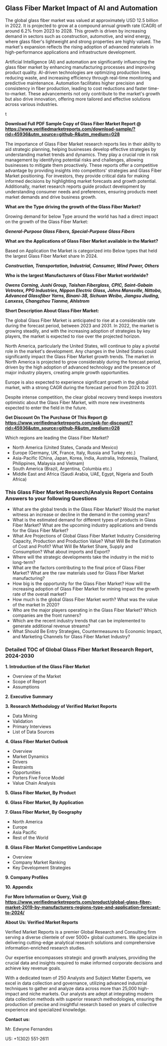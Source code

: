 <h2>Glass Fiber Market Impact of AI and Automation</h2><p>The global glass fiber market was valued at approximately USD 12.5 billion in 2022. It is projected to grow at a compound annual growth rate (CAGR) of around 6.2% from 2023 to 2028. This growth is driven by increasing demand in sectors such as construction, automotive, and wind energy, where glass fiber's lightweight and strong properties are highly valued. The market's expansion reflects the rising adoption of advanced materials in high-performance applications and infrastructure development.</p><p>Artificial Intelligence (AI) and automation are significantly influencing the glass fiber market by enhancing manufacturing processes and improving product quality. AI-driven technologies are optimizing production lines, reducing waste, and increasing efficiency through real-time monitoring and predictive maintenance. Automation facilitates higher precision and consistency in fiber production, leading to cost reductions and faster time-to-market. These advancements not only contribute to the market's growth but also drive innovation, offering more tailored and effective solutions across various industries.</p>t</p><p id="" class=""><strong>Download Full PDF Sample Copy of Glass Fiber Market Report @ <a href="https://www.verifiedmarketreports.com/download-sample/?rid=45936&utm_source=github-R&utm_medium=028" target="_blank">https://www.verifiedmarketreports.com/download-sample/?rid=45936&utm_source=github-R&utm_medium=028</a></strong></p><p>The importance of&nbsp;Glass Fiber Market research reports lies in their ability to aid strategic planning, helping businesses develop effective strategies by understanding market trends and dynamics. They play a crucial role in risk management by identifying potential risks and challenges, allowing businesses to mitigate them proactively. These reports offer a competitive advantage by providing insights into competitors' strategies and Glass Fiber Market positioning. For investors, they provide critical data for making informed decisions by highlighting market forecasts and growth potential. Additionally, market research reports guide product development by understanding consumer needs and preferences, ensuring products meet market demands and drive business growth.</p><p><strong>What are the&nbsp;Type driving the growth of the Glass Fiber Market?</strong></p><p id="" class="">Growing demand for below Type around the world has had a direct impact on the growth of the Glass Fiber Market:</p><em><strong>General-Purpose Glass Fibers, Special-Purpose Glass Fibers</strong></em></p><strong>What are the&nbsp;Applications&nbsp;of Glass Fiber Market available in the Market?</strong></p><p id="" class="">Based on Application the Market is categorized into Below types that held the largest Glass Fiber Market share In 2024.</p><em><strong>Construction, Transportation, Industrial, Consumer, Wind Power, Others</strong></em></p><strong>Who is the largest Manufacturers of Glass Fiber Market worldwide?</strong></p><p><em><strong>Owens Corning, Jushi Group, Taishan Fiberglass, CPIC, Saint-Gobain Vetrotex, PPG Industries, Nippon Electric Glass, Johns Mansville, Nittobo, Advanced Glassfiber Yarns, Binani-3B, Sichuan Weibo, Jiangsu Jiuding, Lanxess, Changzhou Tianma, Ahlstrom</strong></em></p><p id="" class=""><strong>Short Description About Glass Fiber Market:</strong></p><p>The global Glass Fiber Market is anticipated to rise at a considerable rate during the forecast period, between 2023 and 2031. In 2022, the market is growing steadily, and with the increasing adoption of strategies by key players, the market is expected to rise over the projected horizon.</p><p>North America, particularly the United States, will continue to play a pivotal role in the market's development. Any changes in the United States could significantly impact the Glass Fiber Market growth trends. The market in North America is projected to grow considerably during the forecast period, driven by the high adoption of advanced technology and the presence of major industry players, creating ample growth opportunities.</p><p>Europe is also expected to experience significant growth in the global market, with a strong CAGR during the forecast period from 2024 to 2031.</p><p>Despite intense competition, the clear global recovery trend keeps investors optimistic about the Glass Fiber Market, with more new investments expected to enter the field in the future.</p><p id="" class=""><strong>Get Discount On The Purchase Of This Report @ <a href="https://www.verifiedmarketreports.com/ask-for-discount/?rid=45936&utm_source=github-R&utm_medium=028" target="_blank">https://www.verifiedmarketreports.com/ask-for-discount/?rid=45936&utm_source=github-R&utm_medium=028</a></strong></p>Which regions are leading the Glass Fiber Market?</p><ul><li>North America (United States, Canada and Mexico)</li><li>Europe (Germany, UK, France, Italy, Russia and Turkey etc.)</li><li>Asia-Pacific (China, Japan, Korea, India, Australia, Indonesia, Thailand, Philippines, Malaysia and Vietnam)</li><li>South America (Brazil, Argentina, Columbia etc.)</li><li>Middle East and Africa (Saudi Arabia, UAE, Egypt, Nigeria and South Africa)</li></ul><h3 id="" class="">This Glass Fiber Market Research/Analysis Report Contains Answers to your following Questions</h3><ul><li>What are the global trends in the Glass Fiber Market? Would the market witness an increase or decline in the demand in the coming years?</li><li>What is the estimated demand for different types of products in Glass Fiber Market? What are the upcoming industry applications and trends for the Glass Fiber Market?</li><li>What Are Projections of Global Glass Fiber Market Industry Considering Capacity, Production and Production Value? What Will Be the Estimation of Cost and Profit? What Will Be Market Share, Supply and Consumption? What about imports and Export?</li><li>Where will the strategic developments take the industry in the mid to long-term?</li><li>What are the factors contributing to the final price of Glass Fiber Market? What are the raw materials used for Glass Fiber Market manufacturing?</li><li>How big is the opportunity for the Glass Fiber Market? How will the increasing adoption of Glass Fiber Market for mining impact the growth rate of the overall market?</li><li>How much is the global Glass Fiber Market worth? What was the value of the market In 2020?</li><li>Who are the major players operating in the Glass Fiber Market? Which companies are the front runners?</li><li>Which are the recent industry trends that can be implemented to generate additional revenue streams?</li><li>What Should Be Entry Strategies, Countermeasures to Economic Impact, and Marketing Channels for Glass Fiber Market Industry?</li></ul><h3 id="" class="">Detailed TOC of Global Glass Fiber Market Research Report, 2024-2030</h3><p id="" class=""><strong>1. Introduction of the Glass Fiber Market</strong></p><ul><li>Overview of the Market</li><li>Scope of Report</li><li>Assumptions</li></ul><p id="" class=""><strong>2. Executive Summary</strong></p><p id="" class=""><strong>3. Research Methodology of Verified Market Reports</strong></p><ul><li>Data Mining</li><li>Validation</li><li>Primary Interviews</li><li>List of Data Sources</li></ul><p id="" class=""><strong>4. Glass Fiber Market Outlook</strong></p><ul><li>Overview</li><li>Market Dynamics</li><li>Drivers</li><li>Restraints</li><li>Opportunities</li><li>Porters Five Force Model</li><li>Value Chain Analysis</li></ul><p id="" class=""><strong>5. Glass Fiber Market, By Product</strong></p><p id="" class=""><strong>6. Glass Fiber Market, By Application</strong></p><p id="" class=""><strong>7. Glass Fiber Market, By Geography</strong></p><ul><li>North America</li><li>Europe</li><li>Asia Pacific</li><li>Rest of the World</li></ul><p id="" class=""><strong>8. Glass Fiber Market Competitive Landscape</strong></p><ul><li>Overview</li><li>Company Market Ranking</li><li>Key Development Strategies</li></ul><p id="" class=""><strong>9. Company Profiles</strong></p><p id="" class=""><strong>10. Appendix</strong></p><p id="" class=""><strong>For More Information or Query, Visit @ <a href="https://www.verifiedmarketreports.com/product/global-glass-fiber-market-2019-by-manufacturers-regions-type-and-application-forecast-to-2024/" target="_blank">https://www.verifiedmarketreports.com/product/global-glass-fiber-market-2019-by-manufacturers-regions-type-and-application-forecast-to-2024/</a></strong></p><p id="" class=""><strong>About Us: Verified Market Reports</strong></p><p id="" class="">Verified Market Reports is a premier Global Research and Consulting firm serving a diverse clientele of over 5000+ global customers. We specialize in delivering cutting-edge analytical research solutions and comprehensive information-enriched research studies.</p><p id="" class="">Our expertise encompasses strategic and growth analyses, providing the crucial data and insights required to make informed corporate decisions and achieve key revenue goals.</p><p id="" class="">With a dedicated team of 250 Analysts and Subject Matter Experts, we excel in data collection and governance, utilizing advanced industrial techniques to gather and analyze data across more than 25,000 high-impact and niche markets. Our analysts are adept at integrating modern data collection methods with superior research methodologies, ensuring the production of precise and insightful research based on years of collective experience and specialized knowledge.</p><p id="" class=""><strong>Contact us:</strong></p><p id="" class="">Mr. Edwyne Fernandes</p><p id="" class="">US: +1(302) 551-2611</p>